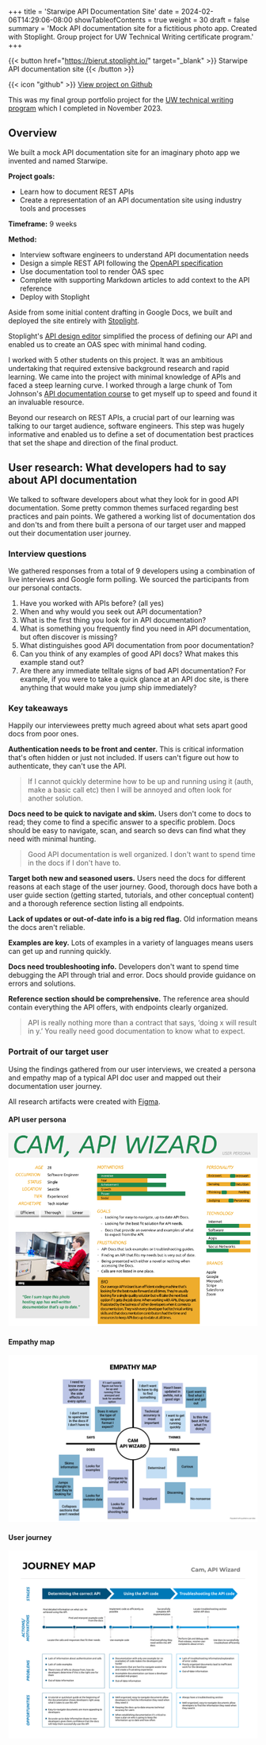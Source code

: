 +++
title = 'Starwipe API Documentation Site'
date = 2024-02-06T14:29:06-08:00
showTableofContents = true
weight = 30
draft = false
summary = 'Mock API documentation site for a fictitious photo app. Created with Stoplight. Group project for UW Technical Writing certificate program.'
+++

{{< button href="https://bierut.stoplight.io/" target="_blank" >}}
Starwipe API documentation site
{{< /button >}}

{{< icon "github" >}} 
[View project on Github](https://github.com/krimariko/bierut.stoplight.io)

This was my final group portfolio project for the [UW technical writing program](experience#certificate-professional-technical-writinghttpswwwpceuweducertificatesprofessional-technical-writing) which I completed in November 2023.

## Overview
We built a mock API documentation site for an imaginary photo app we invented and named Starwipe.

**Project goals:**
  - Learn how to document REST APIs
  - Create a representation of an API documentation site using industry tools and processes

**Timeframe:** 9 weeks

**Method:**
  - Interview software engineers to understand API documentation needs
  - Design a simple REST API following the [OpenAPI specification](https://www.openapis.org/)
  - Use documentation tool to render OAS spec
  - Complete with supporting Markdown articles to add context to the API reference
  - Deploy with Stoplight

Aside from some initial content drafting in Google Docs, we built and deployed the site entirely with [Stoplight](https://stoplight.io/).

Stoplight's [API design editor](https://meta.stoplight.io/docs/platform/48mdongfx9bug-open-api-design-elements) simplified the process of defining our API and enabled us to create an OAS spec with minimal hand coding.

I worked with 5 other students on this project. It was an ambitious undertaking that required extensive background research and rapid learning. We came into the project with minimal knowledge of APIs and faced a steep learning curve. I worked through a large chunk of Tom Johnson's [API documentation course](https://idratherbewriting.com/learnapidoc/) to get myself up to speed and found it an invaluable resource.

Beyond our research on REST APIs, a crucial part of our learning was talking to our target audience, software engineers. This step was hugely informative and enabled us to define a set of documentation best practices that set the shape and direction of the final product.

## User research: What developers had to say about API documentation
We talked to software developers about what they look for in good API documentation. Some pretty common themes surfaced regarding best practices and pain points. We gathered a working list of documentation dos and don'ts and from there built a persona of our target user and mapped out their documentation user journey.

### Interview questions
We gathered responses from a total of 9 developers using a combination of live interviews and Google form polling. We sourced the participants from our personal contacts.

1. Have you worked with APIs before? (all yes)
2. When and why would you seek out API documentation?
3. What is the first thing you look for in API documentation?
4. What is something you frequently find you need in API documentation, but often discover is missing?
5. What distinguishes good API documentation from poor documentation?
6. Can you think of any examples of good API docs? What makes this example stand out?
7. Are there any immediate telltale signs of bad API documentation? For example, if you were to take a quick glance at an API doc site, is there anything that would make you jump ship immediately?

### Key takeaways
Happily our interviewees pretty much agreed about what sets apart good docs from poor ones.

**Authentication needs to be front and center.** This is critical information that's often hidden or just not included. If users can't figure out how to authenticate, they can't use the API.

   > If I cannot quickly determine how to be up and running using it (auth, make a basic call etc) then I will be annoyed and often look for another solution.

**Docs need to be quick to navigate and skim.** Users don't come to docs to read; they come to find a specific answer to a specific problem. Docs should be easy to navigate, scan, and search so devs can find what they need with minimal hunting.

   > Good API documentation is well organized. I don't want to spend time in the docs if I don't have to.

**Target both new and seasoned users.** Users need the docs for different reasons at each stage of the user journey. Good, thorough docs have both a user guide section (getting started, tutorials, and other conceptual content) and a thorough reference section listing all endpoints.

**Lack of updates or out-of-date info is a big red flag.** Old information means the docs aren't reliable.

**Examples are key.** Lots of examples in a variety of languages means users can get up and running quickly.

**Docs need troubleshooting info.** Developers don't want to spend time debugging the API through trial and error. Docs should provide guidance on errors and solutions.

**Reference section should be comprehensive.** The reference area should contain everything the API offers, with endpoints clearly organized.

   > API is really nothing more than a contract that says, ‘doing x will result in y.’ You really need good documentation to know what to expect.

### Portrait of our target user
Using the findings gathered from our user interviews, we created a persona and empathy map of a typical API doc user and mapped out their documentation user journey.

All research artifacts were created with [Figma](https://www.figma.com/).

#### API user persona
[![API dev user persona](persona.png)](api-user-persona.pdf)

#### Empathy map
[![API dev user empathy map](empathy-map.png)](api-empathy-map.pdf)

#### User journey
[![API dev user journey](journey-map.png)](api-user-journey.pdf)